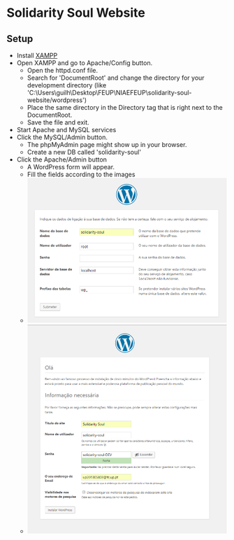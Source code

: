 # Solidarity Soul Website

## Setup

- Install [XAMPP](https://www.apachefriends.org/pt_br/download.html)
- Open XAMPP and go to Apache/Config button. 
  - Open the httpd.conf file.
  - Search for 'DocumentRoot' and change the directory for your development directory (like 'C:\Users\guilh\Desktop\FEUP\NIAEFEUP\solidarity-soul-website/wordpress')
  - Place the same directory in the Directory tag that is right next to the DocumentRoot.
  - Save the file and exit.
- Start Apache and MySQL services
- Click the MySQL/Admin button. 
  - The phpMyAdmin page might show up in your browser.
  - Create a new DB called 'solidarity-soul'
- Click the Apache/Admin button
  - A WordPress form will appear.
  - Fill the fields according to the images
  - ![first form](extras/form1.png)
  - ![second form](extras/form2.png)

